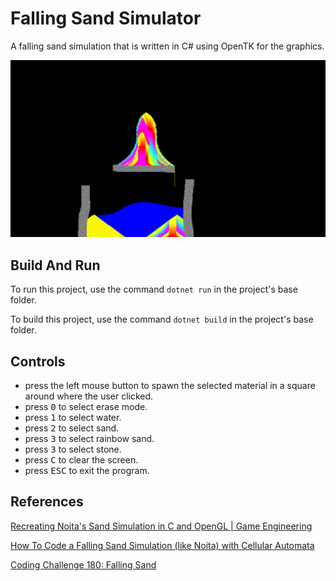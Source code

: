# Falling Sand Simulator

A falling sand simulation that is written in C# using OpenTK for the graphics.

![Screenshot](/Screenshots/1.png)

## Build And Run

To run this project, use the command `dotnet run` in the project's base folder.

To build this project, use the command `dotnet build` in the project's base folder.

## Controls

* press the left mouse button to spawn the selected material in a square around where the user clicked.
* press <kbd>0</kbd> to select erase mode.
* press <kbd>1</kbd> to select water.
* press <kbd>2</kbd> to select sand.
* press <kbd>3</kbd> to select rainbow sand.
* press <kbd>3</kbd> to select stone.
* press <kbd>C</kbd> to clear the screen.
* press <kbd>ESC</kbd> to exit the program.

## References

[Recreating Noita's Sand Simulation in C and OpenGL | Game Engineering](https://www.youtube.com/watch?v=VLZjd_Y1gJ8)

[How To Code a Falling Sand Simulation (like Noita) with Cellular Automata](https://www.youtube.com/watch?v=5Ka3tbbT-9E)

[Coding Challenge 180: Falling Sand](https://www.youtube.com/watch?v=L4u7Zy_b868)
